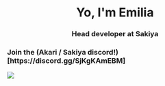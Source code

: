 <h1 align="center">Yo, I'm Emilia</h1>
<h3 align="center">Head developer at Sakiya</h3>

<h3 align="left">Join the (Akari / Sakiya discord!)[https://discord.gg/SjKgKAmEBM]</h3>

![](https://media.tenor.com/VtFUW-durpoAAAAC/kururin-kuru-kuru.gif)
